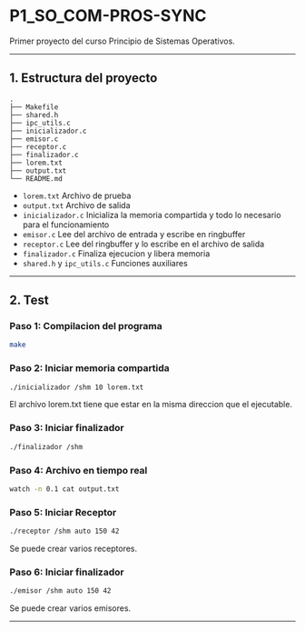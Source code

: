 # P1_SO_COM-PROS-SYNC
Primer proyecto del curso Principio de Sistemas Operativos. 


---

## 1. Estructura del proyecto

```
.
├── Makefile
├── shared.h
├── ipc_utils.c
├── inicializador.c
├── emisor.c
├── receptor.c
├── finalizador.c
├── lorem.txt
├── output.txt
└── README.md
```

- `lorem.txt` Archivo de prueba
- `output.txt` Archivo de salida
- `inicializador.c` Inicializa la memoria compartida y todo lo necesario para el funcionamiento
- `emisor.c` Lee del archivo de entrada y escribe en ringbuffer
- `receptor.c` Lee del ringbuffer y lo escribe en el archivo de salida
- `finalizador.c` Finaliza ejecucion y libera memoria
- `shared.h` y `ipc_utils.c` Funciones auxiliares 

---

## 2. Test 

### Paso 1: Compilacion del programa
```bash
make
```
### Paso 2: Iniciar memoria compartida
```bash
./inicializador /shm 10 lorem.txt
```
El archivo lorem.txt tiene que estar en la misma direccion que el ejecutable.
### Paso 3: Iniciar finalizador
```bash
./finalizador /shm
```
### Paso 4: Archivo en tiempo real
```bash
watch -n 0.1 cat output.txt
```
### Paso 5: Iniciar Receptor
```bash
./receptor /shm auto 150 42
```
Se puede crear varios receptores.
### Paso 6: Iniciar finalizador
```bash
./emisor /shm auto 150 42
```
Se puede crear varios emisores.

---
